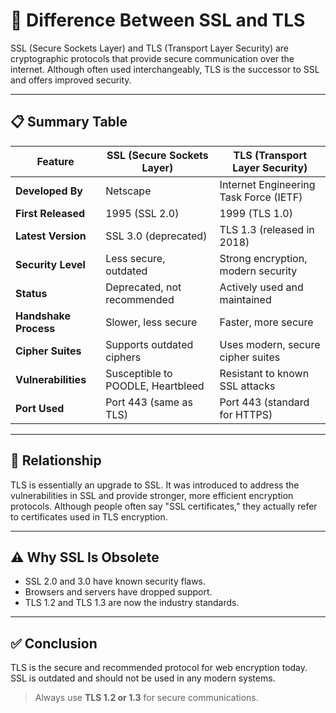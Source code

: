 # 🔐 Difference Between SSL and TLS

SSL (Secure Sockets Layer) and TLS (Transport Layer Security) are cryptographic protocols that provide secure communication over the internet. Although often used interchangeably, TLS is the successor to SSL and offers improved security.

---

## 📋 Summary Table

| Feature               | SSL (Secure Sockets Layer)          | TLS (Transport Layer Security)      |
|------------------------|--------------------------------------|--------------------------------------|
| **Developed By**       | Netscape                             | Internet Engineering Task Force (IETF) |
| **First Released**     | 1995 (SSL 2.0)                        | 1999 (TLS 1.0)                        |
| **Latest Version**     | SSL 3.0 (deprecated)                  | TLS 1.3 (released in 2018)            |
| **Security Level**     | Less secure, outdated                | Strong encryption, modern security   |
| **Status**             | Deprecated, not recommended          | Actively used and maintained         |
| **Handshake Process**  | Slower, less secure                  | Faster, more secure                  |
| **Cipher Suites**      | Supports outdated ciphers            | Uses modern, secure cipher suites    |
| **Vulnerabilities**    | Susceptible to POODLE, Heartbleed    | Resistant to known SSL attacks       |
| **Port Used**          | Port 443 (same as TLS)               | Port 443 (standard for HTTPS)        |

---

## 🔄 Relationship

TLS is essentially an upgrade to SSL. It was introduced to address the vulnerabilities in SSL and provide stronger, more efficient encryption protocols. Although people often say "SSL certificates," they actually refer to certificates used in TLS encryption.

---

## ⚠️ Why SSL Is Obsolete

- SSL 2.0 and 3.0 have known security flaws.
- Browsers and servers have dropped support.
- TLS 1.2 and TLS 1.3 are now the industry standards.

---

## ✅ Conclusion

TLS is the secure and recommended protocol for web encryption today. SSL is outdated and should not be used in any modern systems.

> Always use **TLS 1.2 or 1.3** for secure communications.

